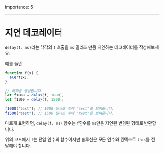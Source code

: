 importance: 5

---

# 지연 데코레이터

`delay(f, ms)`라는 각각의 `f` 호출을 `ms` 밀리초 만큼 지연하는 데코레이터를 작성해보세요.

예를 들면

```js
function f(x) {
  alert(x);
}

// 래퍼를 생성합니다.
let f1000 = delay(f, 1000);
let f1500 = delay(f, 1500);

f1000("test"); // 1000 밀리초 후에 "test"를 보여줍니다.
f1500("test"); // 1500 밀리초 후에 "test"를 보여줍니다.
```

다르게 표현하면, `delay(f, ms)` 함수는 `f`함수를 `ms`만큼 지연된 변형된 형태로 반환합니다.

위의 코드에서 `f`는 단일 인수의 함수이지만 솔루션은 모든 인수와 컨텍스트 `this`를 전달해야 합니다.
